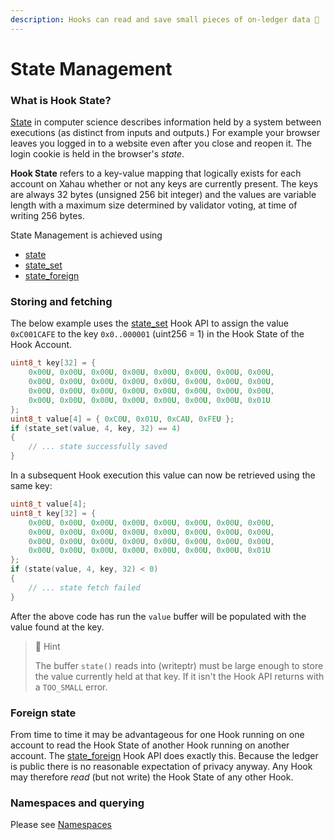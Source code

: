 ```yaml
---
description: Hooks can read and save small pieces of on-ledger data 🚀
---
```


# State Management

### What is Hook State?

[State](https://en.wikipedia.org/wiki/State_\(computer_science\)) in computer science describes information held by a system between executions (as distinct from inputs and outputs.) For example your browser leaves you logged in to a website even after you close and reopen it. The login cookie is held in the browser's _state_.

**Hook State** refers to a key-value mapping that logically exists for each account on Xahau whether or not any keys are currently present. The keys are always 32 bytes (unsigned 256 bit integer) and the values are variable length with a maximum size determined by validator voting, at time of writing 256 bytes.

State Management is achieved using

* [state](../functions/state/state.md)
* [state\_set](../functions/state/state_set.md)
* [state\_foreign](../functions/state/state_foreign.md)

### Storing and fetching

The below example uses the [state\_set](../functions/state/state_set.md) Hook API to assign the value `0xC001CAFE` to the key `0x0..000001` (uint256 = 1) in the Hook State of the Hook Account.

```c
uint8_t key[32] = {
    0x00U, 0x00U, 0x00U, 0x00U, 0x00U, 0x00U, 0x00U, 0x00U,
    0x00U, 0x00U, 0x00U, 0x00U, 0x00U, 0x00U, 0x00U, 0x00U,
    0x00U, 0x00U, 0x00U, 0x00U, 0x00U, 0x00U, 0x00U, 0x00U,
    0x00U, 0x00U, 0x00U, 0x00U, 0x00U, 0x00U, 0x00U, 0x01U
};
uint8_t value[4] = { 0xC0U, 0x01U, 0xCAU, 0xFEU };
if (state_set(value, 4, key, 32) == 4)
{
    // ... state successfully saved
}
```

In a subsequent Hook execution this value can now be retrieved using the same key:

```c
uint8_t value[4];
uint8_t key[32] = {
    0x00U, 0x00U, 0x00U, 0x00U, 0x00U, 0x00U, 0x00U, 0x00U,
    0x00U, 0x00U, 0x00U, 0x00U, 0x00U, 0x00U, 0x00U, 0x00U,
    0x00U, 0x00U, 0x00U, 0x00U, 0x00U, 0x00U, 0x00U, 0x00U,
    0x00U, 0x00U, 0x00U, 0x00U, 0x00U, 0x00U, 0x00U, 0x01U
};
if (state(value, 4, key, 32) < 0)
{
    // ... state fetch failed
}
```

After the above code has run the `value` buffer will be populated with the value found at the key.

> 📘 Hint
>
> The buffer `state()` reads into (writeptr) must be large enough to store the value currently held at that key. If it isn't the Hook API returns with a `TOO_SMALL` error.

### Foreign state

From time to time it may be advantageous for one Hook running on one account to read the Hook State of another Hook running on another account. The [state\_foreign](../functions/state/state_foreign.md) Hook API does exactly this. Because the ledger is public there is no reasonable expectation of privacy anyway. Any Hook may therefore _read_ (but not write) the Hook State of any other Hook.

### Namespaces and querying

Please see [Namespaces](namespaces.md)
